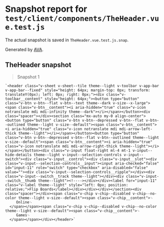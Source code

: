 # Snapshot report for `test/client/components/TheHeader.vue.test.js`

The actual snapshot is saved in `TheHeader.vue.test.js.snap`.

Generated by [AVA](https://avajs.dev).

## TheHeader snapshot

> Snapshot 1

    `<header class="v-sheet v-sheet--tile theme--light v-toolbar v-app-bar v-app-bar--fixed" style="height: 64px; margin-top: 0px; transform: translateY(0px); left: 0px; right: 0px;"><div class="v-toolbar__content" style="height: 64px;"><button type="button" class="v-btn v-btn--flat v-btn--text theme--dark v-size--x-large"><span class="v-btn__content"><i aria-hidden="true" class="v-icon notranslate mdi mdi-infinity theme--dark"></i></span></button><div class="spacer"></div><section class="mx-auto my-0 align-center"><button type="button" class="v-btn v-btn--depressed v-btn--flat v-btn--outlined theme--light v-size--default"><span class="v-btn__content"><i aria-hidden="true" class="v-icon notranslate mdi mdi-arrow-left-thick theme--light"></i></span></button><button type="button" class="v-btn v-btn--depressed v-btn--flat v-btn--outlined theme--light v-size--default"><span class="v-btn__content"><i aria-hidden="true" class="v-icon notranslate mdi mdi-arrow-right-thick theme--light"></i></span></button><div class="v-input float-right ml-4 mt-1 v-input--hide-details theme--light v-input--selection-controls v-input--switch"><div class="v-input__control"><div class="v-input__slot"><div class="v-input--selection-controls__input"><input aria-checked="false" id="input-11" role="switch" type="checkbox" aria-disabled="false" value=""><div class="v-input--selection-controls__ripple"></div><div class="v-input--switch__track theme--light"></div><div class="v-input--switch__thumb theme--light"><!----></div></div><label for="input-11" class="v-label theme--light" style="left: 0px; position: relative;">Flip Boards</label></div></div></div></section><div class="spacer"></div><span class="v-chip v-chip--disabled v-chip--no-color theme--light v-size--default"><span class="v-chip__content">␊
         Online␊
      </span></span><span class="v-chip v-chip--disabled v-chip--no-color theme--light v-size--default"><span class="v-chip__content">␊
         Games␊
      </span></span></div></header>`
